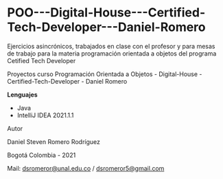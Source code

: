 # POO---Digital-House---Certified-Tech-Developer---Daniel-Romero
Ejercicios asincrónicos, trabajados en clase con el profesor y para mesas de trabajo para la materia programación orientada a objetos del programa Cetified Tech Developer

Proyectos curso Programación Orientada a Objetos - Digital-House - Certified-Tech-Developer - Daniel Romero

**Lenguajes**
- Java
- IntelliJ IDEA 2021.1.1

Autor

Daniel Steven Romero Rodríguez

Bogotá Colombia - 2021

Mail: dsromeror@unal.edu.co / dsromeror5@gmail.com
